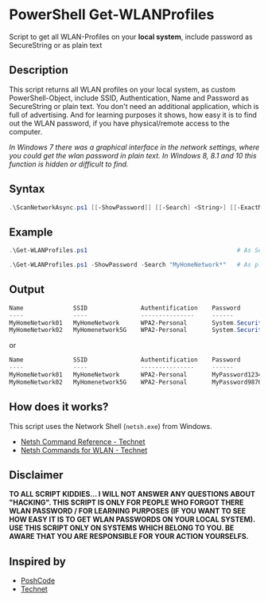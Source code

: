 # PowerShell Get-WLANProfiles
Script to get all WLAN-Profiles on your **local system**, include password as SecureString or as plain text

## Description

This script returns all WLAN profiles on your local system, as custom PowerShell-Object, include SSID, Authentication, Name and Password as SecureString or plain text. You don't need an additional application, which is full of advertising. And for learning purposes it shows, how easy it is to find out the WLAN password, if you have physical/remote access to the computer.

_In Windows 7 there was a graphical interface in the network settings, where you could get the wlan password in plain text. In Windows 8, 8.1 and 10 this function is hidden or difficult to find._

## Syntax

```powershell
.\ScanNetworkAsync.ps1 [[-ShowPassword]] [[-Search] <String>] [[-ExactMatch]] [<CommonParameters>]
```

## Example

```powershell
.\Get-WLANProfiles.ps1                                          # As SecureString
```

```powershell
.\Get-WLANProfiles.ps1 -ShowPassword -Search "MyHomeNetwork*"   # As plain text
```

## Output

```powershell
Name              SSID               Authentification    Password
----              ----               ---------------     ------
MyHomeNetwork01   MyHomeNetwork      WPA2-Personal       System.Security.SecureString
MyHomeNetwork02   MyHomenetwork5G    WPA2-Personal       System.Security.SecureString
```

or

```powershell
Name              SSID               Authentification    Password
----              ----               ---------------     ------
MyHomeNetwork01   MyHomeNetwork      WPA2-Personal       MyPassword123456789
MyHomeNetwork02   MyHomenetwork5G    WPA2-Personal       MyPassword987654321
```

## How does it works?

This script uses the Network Shell (`netsh.exe`) from Windows.

* [Netsh Command Reference - Technet](https://technet.microsoft.com/en-us/library/cc754516(v=ws.10).aspx)
* [Netsh Commands for WLAN - Technet](https://technet.microsoft.com/en-US/library/cc755301(v=ws.10).aspx)

## Disclaimer

**TO ALL SCRIPT KIDDIES... I WILL NOT ANSWER ANY QUESTIONS ABOUT "HACKING". 
THIS SCRIPT IS ONLY FOR PEOPLE WHO FORGOT THERE WLAN PASSWORD / FOR LEARNING PURPOSES (IF YOU WANT TO SEE HOW EASY IT IS TO GET WLAN PASSWORDS ON YOUR LOCAL SYSTEM). 
USE THIS SCRIPT ONLY ON SYSTEMS WHICH BELONG TO YOU. 
BE AWARE THAT YOU ARE RESPONSIBLE FOR YOUR ACTION YOURSELFS.**

## Inspired by

* [PoshCode](http://poshcode.org/4520)
* [Technet](https://blogs.technet.microsoft.com/heyscriptingguy/2015/11/23/get-wireless-network-ssid-and-password-with-powershell/)
